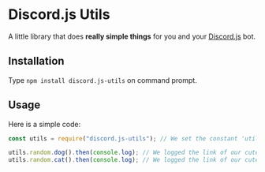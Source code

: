 Discord.js Utils
================

A little library that does **really simple things** for you and your [Discord.js](https://www.npmjs.com/package/discord.js) bot.

## Installation

  Type `npm install discord.js-utils` on command prompt.

## Usage

  Here is a simple code:
  ```js
  const utils = require("discord.js-utils"); // We set the constant 'utils' to a copy of this package.

  utils.random.dog().then(console.log); // We logged the link of our cute dog to console
  utils.random.cat().then(console.log); // We logged the link of our cute cat to console
  ```